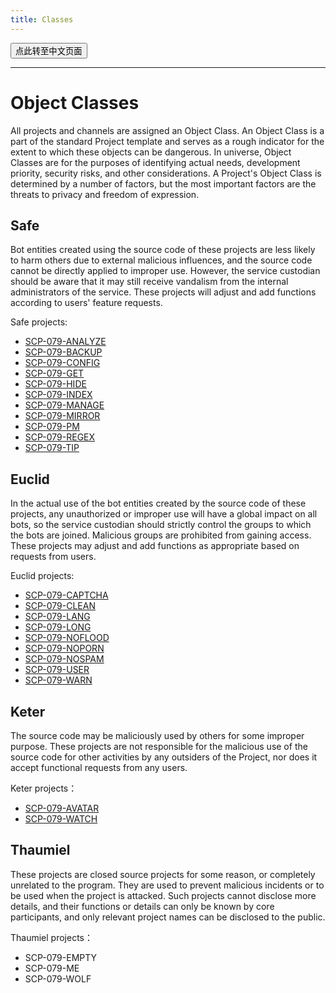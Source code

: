 ```yaml
---
title: Classes
---
```


<button onmouseover="PlaySound('totop1')" onmouseout="StopSound('totop1')" onclick="window.location.href = '/classes-zh/';" class="zh">点此转至中文页面</button>

---

# Object Classes

All projects and channels are assigned an Object Class. An Object Class is a part of the standard Project template and serves as a rough indicator for the extent to which these objects can be dangerous. In universe, Object Classes are for the purposes of identifying actual needs, development priority, security risks, and other considerations. A Project's Object Class is determined by a number of factors, but the most important factors are the threats to privacy and freedom of expression.

## Safe

Bot entities created using the source code of these projects are less likely to harm others due to external malicious influences, and the source code cannot be directly applied to improper use. However, the service custodian should be aware that it may still receive vandalism from the internal administrators of the service. These projects will adjust and add functions according to users' feature requests.

Safe projects:

- [SCP-079-ANALYZE](/analyze/)
- [SCP-079-BACKUP](/backup/)
- [SCP-079-CONFIG](/config/)
- [SCP-079-GET](/get/)
- [SCP-079-HIDE](/hide/)
- [SCP-079-INDEX](/index/)
- [SCP-079-MANAGE](/manage/)
- [SCP-079-MIRROR](/mirror/)
- [SCP-079-PM](/pm/)
- [SCP-079-REGEX](/regex/)
- [SCP-079-TIP](/tip/)

## Euclid

In the actual use of the bot entities created by the source code of these projects, any unauthorized or improper use will have a global impact on all bots, so the service custodian should strictly control the groups to which the bots are joined. Malicious groups are prohibited from gaining access. These projects may adjust and add functions as appropriate based on requests from users.

Euclid projects:

- [SCP-079-CAPTCHA](/captcha/)
- [SCP-079-CLEAN](/clean/)
- [SCP-079-LANG](/lang/)
- [SCP-079-LONG](/long/)
- [SCP-079-NOFLOOD](/noflood/)
- [SCP-079-NOPORN](/noporn/)
- [SCP-079-NOSPAM](/nospam/)
- [SCP-079-USER](/user/)
- [SCP-079-WARN](/warn/)

## Keter

The source code may be maliciously used by others for some improper purpose. These projects are not responsible for the malicious use of the source code for other activities by any outsiders of the Project, nor does it accept functional requests from any users.

Keter projects：

- [SCP-079-AVATAR](/avatar/)
- [SCP-079-WATCH](/watch/)

## Thaumiel

These projects are closed source projects for some reason, or completely unrelated to the program. They are used to prevent malicious incidents or to be used when the project is attacked. Such projects cannot disclose more details, and their functions or details can only be known by core participants, and only relevant project names can be disclosed to the public.

Thaumiel projects：

- <a class="no">SCP-079-EMPTY</a>
- <a class="no">SCP-079-ME</a>
- <a class="no">SCP-079-WOLF</a>

<audio src="/audio/door/dooropenpage.ogg" autoplay></audio>
<audio id="no_button" src="/audio/button/no.ogg"/>
<audio id="no_click" src="/audio/button/no_click.ogg"/>
